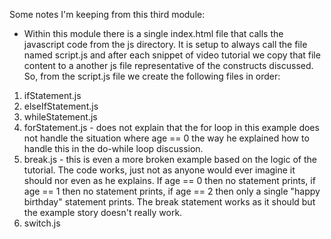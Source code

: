 Some notes I'm keeping from this third module:

* Within this module there is a single index.html file that calls the javascript code from the js directory. It is setup to always call the file named script.js and after each snippet of video tutorial we copy that file content to a another js file representative of the constructs discussed. So, from the script.js file we create the following files in order:


1. ifStatement.js
1. elseIfStatement.js
1. whileStatement.js
1. forStatement.js - does not explain that the for loop in this example does not handle the situation where age == 0 the way he explained how to handle this in the do-while loop discussion.
1. break.js - this is even a more broken example based on the logic of the tutorial. The code works, just not as anyone would ever imagine it should nor even as he explains. If age == 0 then no statement prints, if age == 1 then no statement prints, if age == 2 then only a single "happy birthday" statement prints. The break statement works as it should but the example story doesn't really work.
1. switch.js
